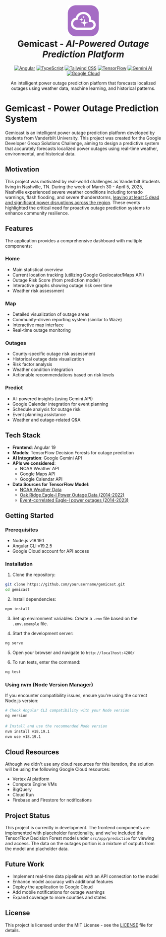<h1 align="center">
  <img src="./src/images/gemini.png" alt="Icon" width="100"/>
  <br>
  <a>Gemicast</a> - <i>AI-Powered Outage Prediction Platform</i>
</h1>

<p align="center">
  <a href="https://angular.io/" target="_blank"><img src="https://img.shields.io/badge/Angular-DD0031?style=for-the-badge&logo=angular&logoColor=white" alt="Angular"></a>
  <a href="https://www.typescriptlang.org/" target="_blank"><img src="https://img.shields.io/badge/TypeScript-007ACC?style=for-the-badge&logo=typescript&logoColor=white" alt="TypeScript"></a>
  <a href="https://tailwindcss.com/" target="_blank"><img src="https://img.shields.io/badge/Tailwind_CSS-38B2AC?style=for-the-badge&logo=tailwind-css&logoColor=white" alt="Tailwind CSS"></a>
  <a href="https://tensorflow.org/" target="_blank"><img src="https://img.shields.io/badge/TensorFlow-FF6F00?style=for-the-badge&logo=tensorflow&logoColor=white" alt="TensorFlow"></a>
  <a href="https://ai.google.dev/" target="_blank"><img src="https://img.shields.io/badge/Gemini_AI-8E75B2?style=for-the-badge&logo=google&logoColor=white" alt="Gemini AI"></a>
  <a href="https://cloud.google.com/" target="_blank"><img src="https://img.shields.io/badge/Google_Cloud-4285F4?style=for-the-badge&logo=google-cloud&logoColor=white" alt="Google Cloud"></a>
</p>

<div align="center">
  An intelligent power outage prediction platform that forecasts localized outages using weather data, machine learning, and historical patterns.
</div>

# Gemicast - Power Outage Prediction System

Gemicast is an intelligent power outage prediction platform developed by students from Vanderbilt University. This project was created for the Google Developer Group Solutions Challenge, aiming to design a predictive system that accurately forecasts localized power outages using real-time weather, environmental, and historical data.

## Motivation

This project was motivated by real-world challenges as Vanderbilt Students living in Nashville, TN. During the week of March 30 - April 5, 2025, Nashville experienced severe weather conditions including tornado warnings, flash flooding, and severe thunderstorms, [leaving at least 5 dead and significant power disruptions across the region](https://www.tennessean.com/story/news/local/2025/04/03/tennessee-severe-weather-latest-nashville-updates-flooding-tornado/82789952007/). These events highlighted the critical need for proactive outage prediction systems to enhance community resilience.

## Features

The application provides a comprehensive dashboard with multiple components:

### Home

- Main statistical overview
- Current location tracking (utilizing Google Geolocator/Maps API)
- Outage Risk Score (from prediction model)
- Interactive graphs showing outage risk over time
- Weather risk assessment

### Map

- Detailed visualization of outage areas
- Community-driven reporting system (similar to Waze)
- Interactive map interface
- Real-time outage monitoring

### Outages

- County-specific outage risk assessment
- Historical outage data visualization
- Risk factor analysis
- Weather condition integration
- Actionable recommendations based on risk levels

### Predict

- AI-powered insights (using Gemini API)
- Google Calendar integration for event planning
- Schedule analysis for outage risk
- Event planning assistance
- Weather and outage-related Q&A

## Tech Stack

- **Frontend**: Angular 19
- **Models**: TensorFlow Decision Forests for outage prediction
- **AI Integration**: Google Gemini API
- **APIs we considered**:
  - NOAA Weather API
  - Google Maps API
  - Google Calendar API
- **Data Sources for TensorFlow Model**:
  - [NOAA Weather Data](https://weather-gov.github.io/api/general-faqs)
  - [Oak Ridge Eagle-I Power Outage Data (2014-2022)](https://doi.ccs.ornl.gov/dataset/ccec86f0-e144-5de8-aee0-fb26028b26e1)
  - [Event-correlated Eagle-I power outages (2014-2023)](https://data.openei.org/submissions/6458)


## Getting Started

### Prerequisites

- Node.js v18.19.1
- Angular CLI v19.2.5
- Google Cloud account for API access

### Installation

1. Clone the repository:

```bash
git clone https://github.com/yourusername/gemicast.git
cd gemicast
```

2. Install dependencies:

```bash
npm install
```

3. Set up environment variables:
   Create a `.env` file based on the `.env.example` file.

4. Start the development server:

```bash
ng serve
```

5. Open your browser and navigate to `http://localhost:4200/`


6. To run tests, enter the command:

```bash
ng test
```

### Using nvm (Node Version Manager)

If you encounter compatibility issues, ensure you're using the correct Node.js version:

```bash
# Check Angular CLI compatibility with your Node version
ng version

# Install and use the recommended Node version
nvm install v18.19.1
nvm use v18.19.1
```

## Cloud Resources

Athough we didn't use any cloud resources for this iteration, the solution will be using the following Google Cloud resources:

- Vertex AI platform
- Compute Engine VMs
- BigQuery
- Cloud Run
- Firebase and Firestore for notifications

## Project Status

This project is currently in development. The frontend components are implemented with placeholder functionality, and we've included the TensorFlow Decision Forest model under `src/app/prediction` for viewing and access. The data on the outages portion is a mixture of outputs from the model and placholder data.

## Future Work

- Implement real-time data pipelines with an API connection to the model
- Enhance model accuracy with additional features
- Deploy the application to Google Cloud
- Add mobile notifications for outage warnings
- Expand coverage to more counties and states

## License

This project is licensed under the MIT License - see the [LICENSE](LICENSE) file for details.
